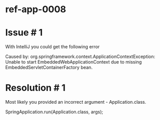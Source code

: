 # ref-app-0008



# Issue # 1

With IntelliJ you could get the following error

Caused by: org.springframework.context.ApplicationContextException: Unable to start EmbeddedWebApplicationContext due to missing EmbeddedServletContainerFactory bean.

# Resolution # 1

Most likely you provided an incorrect argument - Application.class.

SpringApplication.run(Application.class, args); 